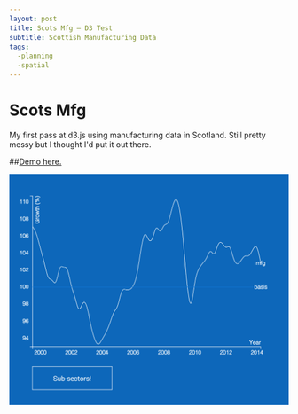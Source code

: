 ```yaml
---
layout: post
title: Scots Mfg – D3 Test
subtitle: Scottish Manufacturing Data
tags:
  -planning
  -spatial
---
```


# Scots Mfg
My first pass at d3.js using manufacturing data in Scotland. Still pretty messy but I thought I'd put it out there.

##[Demo here.](http://johnmccartin.github.io/scots-mfg/)

![Scots screenshot](https://raw.githubusercontent.com/johnmccartin/johnmccartin.github.io/master/img/scots-mfg.png)
